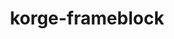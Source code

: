 ---
layout: module
title: korge-frameblock
category: Other
link: https://github.com/korlibs/korge-ext/tree/main/korge-frameblock
---